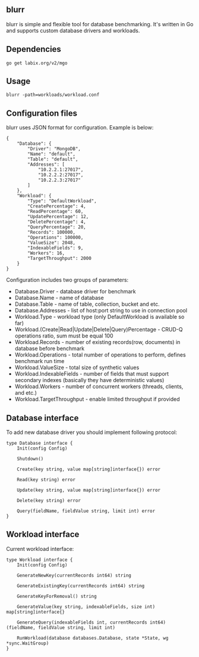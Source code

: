 blurr
-----

blurr is simple and flexible tool for database benchmarking. It's written in Go and supports custom database drivers and workloads.

Dependencies
------------

    go get labix.org/v2/mgo

Usage
-----
    blurr -path=workloads/workload.conf


Configuration files
-------------------
blurr uses JSON format for configuration. Example is below:

    {
        "Database": {
            "Driver": "MongoDB",
            "Name": "default",
            "Table": "default",
            "Addresses": [
                "10.2.2.1:27017",
                "10.2.2.2:27017",
                "10.2.2.3:27017"
            ]
        },
        "Workload": {
            "Type": "DefaultWorkload",
            "CreatePercentage": 4,
            "ReadPercentage": 60,
            "UpdatePercentage": 12,
            "DeletePercentage": 4,
            "QueryPercentage": 20,
            "Records": 100000,
            "Operations": 100000,
            "ValueSize": 2048,
            "IndexableFields": 9,
            "Workers": 16,
            "TargetThroughput": 2000
        }
    }

Configuration includes two groups of parameters:
* Database.Driver - database driver for benchmark
* Database.Name - name of database
* Database.Table - name of table, collection, bucket and etc.
* Database.Addresses - list of host:port string to use in connection pool
* Workload.Type - workload type (only DefaultWorkload is available so far)
* Workload.(Create|Read|Update|Delete|Query)Percentage - CRUD-Q operations ratio, sum must be equal 100
* Workload.Records - number of existing records(row, documents) in database before benchmark
* Workload.Operations - total number of operations to perform, defines benchmark run time
* Workload.ValueSize - total size of synthetic values
* Workload.IndexableFields - number of fields that must support secondary indexes (basically they have deterministic values)
* Workload.Workers - number of concurrent workers (threads, clients, and etc.)
* Workload.TargetThroughput - enable limited throughput if provided

Database interface
------------------
To add new database driver you should implement following protocol:

    type Database interface {
        Init(config Config)
  
      	Shutdown()
      
      	Create(key string, value map[string]interface{}) error
      
      	Read(key string) error
      
      	Update(key string, value map[string]interface{}) error
      
      	Delete(key string) error
      
      	Query(fieldName, fieldValue string, limit int) error
    }

Workload interface
------------------
Current workload interface:

    type Workload interface {
        Init(config Config)
      
      	GenerateNewKey(currentRecords int64) string
      
      	GenerateExistingKey(currentRecords int64) string
      
      	GenerateKeyForRemoval() string
      
      	GenerateValue(key string, indexableFields, size int) map[string]interface{}
      
      	GenerateQuery(indexableFields int, currentRecords int64) (fieldName, fieldValue string, limit int)
      
      	RunWorkload(database databases.Database, state *State, wg *sync.WaitGroup)
    }